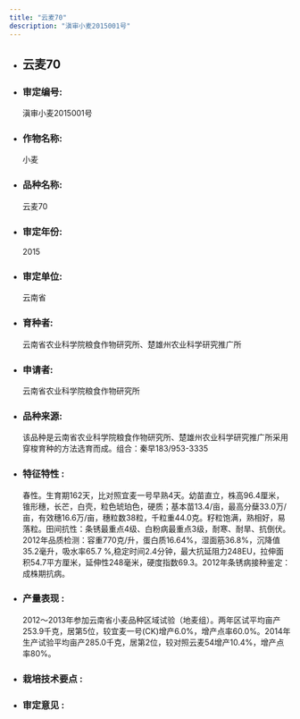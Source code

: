 ```yaml
---
title: "云麦70"
description: "滇审小麦2015001号"
---
```

* ## 云麦70
* ###  审定编号:  
   滇审小麦2015001号

*  ### 作物名称:  
   小麦

*   ###  品种名称: 
    云麦70

*   ### 审定年份: 
    2015

*   ### 审定单位:  
    云南省

*   ### 育种者:  
    云南省农业科学院粮食作物研究所、楚雄州农业科学研究推广所

*   ### 申请者:  
    云南省农业科学院粮食作物研究所

*   ### 品种来源:  
    该品种是云南省农业科学院粮食作物研究所、楚雄州农业科学研究推广所采用穿梭育种的方法选育而成。组合：秦早183/953-3335

*   ### 特征特性 : 
    春性。生育期162天，比对照宜麦一号早熟4天。幼苗直立，株高96.4厘米，锥形穗，长芒，白壳，粒色琥珀色，硬质；基本苗13.4/亩，最高分蘖33.0万/亩，有效穗16.6万/亩，穗粒数38粒，千粒重44.0克。籽粒饱满，熟相好，易落粒。田间抗性：条锈最重点4级、白粉病最重点3级，耐寒、耐旱、抗倒伏。2012年品质检测：容重770克/升，蛋白质16.64%，湿面筋36.8%，沉降值35.2毫升，吸水率65.7 %,稳定时间2.4分钟，最大抗延阻力248EU，拉伸面积54.7平方厘米，延伸性248毫米，硬度指数69.3。2012年条锈病接种鉴定：成株期抗病。

*   ### 产量表现 : 
    2012～2013年参加云南省小麦品种区域试验（地麦组）。两年区试平均亩产253.9千克，居第5位，较宜麦一号(CK)增产6.0%，增产点率60.0%。2014年生产试验平均亩产285.0千克，居第2位，较对照云麦54增产10.4%，增产点率80%。

*   ### 栽培技术要点 : 
    

*   ### 审定意见 : 
    
